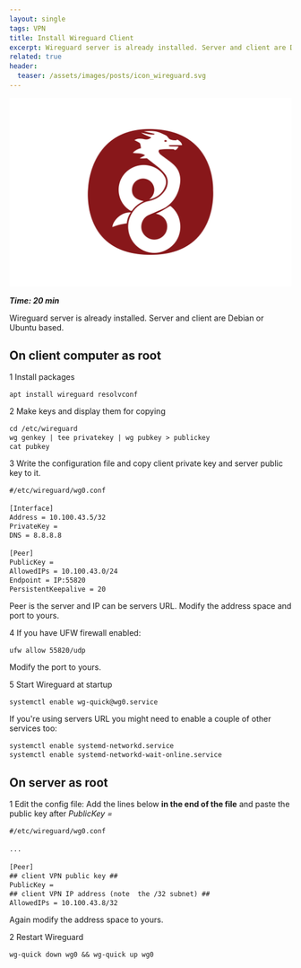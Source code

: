 ```yaml
---
layout: single
tags: VPN
title: Install Wireguard Client
excerpt: Wireguard server is already installed. Server and client are Debian or Ubuntu based.
related: true
header:
  teaser: /assets/images/posts/icon_wireguard.svg
---
```

![](/assets/images/posts/icon_wireguard.svg)

***Time: 20 min***

Wireguard server is already installed. Server and client are Debian or Ubuntu based.

## On client computer as root

1 Install packages

```shell
apt install wireguard resolvconf
```
2 Make keys and display them for copying
```shell
cd /etc/wireguard
wg genkey | tee privatekey | wg pubkey > publickey
cat pubkey
```
3 Write the configuration file and copy client private key and server public key to it.
```shell
#/etc/wireguard/wg0.conf

[Interface]
Address = 10.100.43.5/32
PrivateKey =
DNS = 8.8.8.8

[Peer]
PublicKey =
AllowedIPs = 10.100.43.0/24
Endpoint = IP:55820
PersistentKeepalive = 20
```
Peer is the server and IP can be servers URL. Modify the address space and port to yours.

4 If you have UFW firewall enabled:

```shell
ufw allow 55820/udp
```

Modify the port to yours.

5 Start Wireguard at startup

```shell
systemctl enable wg-quick@wg0.service
```
If you're using servers URL you might need to enable a couple of other services too:

```shell
systemctl enable systemd-networkd.service
systemctl enable systemd-networkd-wait-online.service
```

## On server as root

1 Edit the config file: Add the lines below **in the end of the file** and paste the public key after *PublicKey =*
```shell
#/etc/wireguard/wg0.conf

...

[Peer]
## client VPN public key ##
PublicKey =
## client VPN IP address (note  the /32 subnet) ##
AllowedIPs = 10.100.43.8/32
```

Again modify the address space to yours.

2 Restart Wireguard
```shell
wg-quick down wg0 && wg-quick up wg0
```
